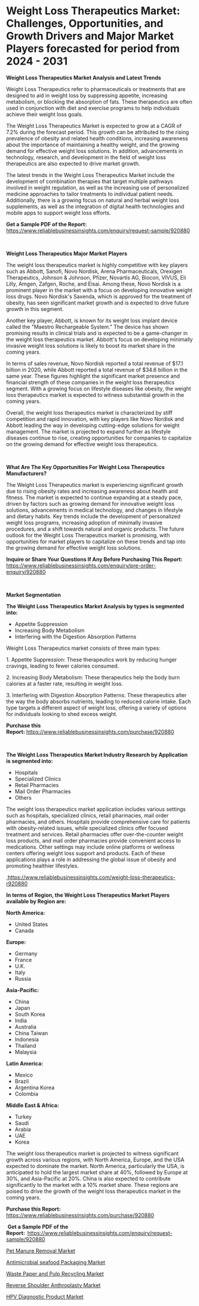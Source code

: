 <p><h1>Weight Loss Therapeutics Market: Challenges, Opportunities, and Growth Drivers and Major Market Players forecasted for period from 2024 - 2031</h1></p><p><strong>Weight Loss Therapeutics Market Analysis and Latest Trends</strong></p>
<p><p>Weight Loss Therapeutics refer to pharmaceuticals or treatments that are designed to aid in weight loss by suppressing appetite, increasing metabolism, or blocking the absorption of fats. These therapeutics are often used in conjunction with diet and exercise programs to help individuals achieve their weight loss goals.</p><p>The Weight Loss Therapeutics Market is expected to grow at a CAGR of 7.2% during the forecast period. This growth can be attributed to the rising prevalence of obesity and related health conditions, increasing awareness about the importance of maintaining a healthy weight, and the growing demand for effective weight loss solutions. In addition, advancements in technology, research, and development in the field of weight loss therapeutics are also expected to drive market growth.</p><p>The latest trends in the Weight Loss Therapeutics Market include the development of combination therapies that target multiple pathways involved in weight regulation, as well as the increasing use of personalized medicine approaches to tailor treatments to individual patient needs. Additionally, there is a growing focus on natural and herbal weight loss supplements, as well as the integration of digital health technologies and mobile apps to support weight loss efforts.</p></p>
<p><strong>Get a Sample PDF of the Report:&nbsp;</strong> <a href="https://www.reliablebusinessinsights.com/enquiry/request-sample/920880">https://www.reliablebusinessinsights.com/enquiry/request-sample/920880</a></p>
<p>&nbsp;</p>
<p><strong>Weight Loss Therapeutics Major Market Players</strong></p>
<p><p>The weight loss therapeutics market is highly competitive with key players such as Abbott, Sanofi, Novo Nordisk, Arena Pharmaceuticals, Orexigen Therapeutics, Johnson & Johnson, Pfizer, Novartis AG, Biocon, VIVUS, Eli Lilly, Amgen, Zafgen, Roche, and Eisai. Among these, Novo Nordisk is a prominent player in the market with a focus on developing innovative weight loss drugs. Novo Nordisk's Saxenda, which is approved for the treatment of obesity, has seen significant market growth and is expected to drive future growth in this segment.</p><p>Another key player, Abbott, is known for its weight loss implant device called the "Maestro Rechargeable System." The device has shown promising results in clinical trials and is expected to be a game-changer in the weight loss therapeutics market. Abbott's focus on developing minimally invasive weight loss solutions is likely to boost its market share in the coming years.</p><p>In terms of sales revenue, Novo Nordisk reported a total revenue of $17.1 billion in 2020, while Abbott reported a total revenue of $34.6 billion in the same year. These figures highlight the significant market presence and financial strength of these companies in the weight loss therapeutics segment. With a growing focus on lifestyle diseases like obesity, the weight loss therapeutics market is expected to witness substantial growth in the coming years.</p><p>Overall, the weight loss therapeutics market is characterized by stiff competition and rapid innovation, with key players like Novo Nordisk and Abbott leading the way in developing cutting-edge solutions for weight management. The market is projected to expand further as lifestyle diseases continue to rise, creating opportunities for companies to capitalize on the growing demand for effective weight loss therapeutics.</p></p>
<p>&nbsp;</p>
<p><strong>What Are The Key Opportunities For Weight Loss Therapeutics Manufacturers?</strong></p>
<p><p>The Weight Loss Therapeutics market is experiencing significant growth due to rising obesity rates and increasing awareness about health and fitness. The market is expected to continue expanding at a steady pace, driven by factors such as growing demand for innovative weight loss solutions, advancements in medical technology, and changes in lifestyle and dietary habits. Key trends include the development of personalized weight loss programs, increasing adoption of minimally invasive procedures, and a shift towards natural and organic products. The future outlook for the Weight Loss Therapeutics market is promising, with opportunities for market players to capitalize on these trends and tap into the growing demand for effective weight loss solutions.</p></p>
<p><strong>Inquire or Share Your Questions If Any Before Purchasing This Report:</strong> <a href="https://www.reliablebusinessinsights.com/enquiry/pre-order-enquiry/920880">https://www.reliablebusinessinsights.com/enquiry/pre-order-enquiry/920880</a></p>
<p>&nbsp;</p>
<p><strong>Market Segmentation</strong></p>
<p><strong>The Weight Loss Therapeutics Market Analysis by types is segmented into:</strong></p>
<p><ul><li>Appetite Suppression</li><li>Increasing Body Metabolism</li><li>Interfering with the Digestion Absorption Patterns</li></ul></p>
<p><p>Weight Loss Therapeutics market consists of three main types: </p><p>1. Appetite Suppression: These therapeutics work by reducing hunger cravings, leading to fewer calories consumed.</p><p>2. Increasing Body Metabolism: These therapeutics help the body burn calories at a faster rate, resulting in weight loss.</p><p>3. Interfering with Digestion Absorption Patterns: These therapeutics alter the way the body absorbs nutrients, leading to reduced calorie intake. Each type targets a different aspect of weight loss, offering a variety of options for individuals looking to shed excess weight.</p></p>
<p><strong>Purchase this Report:&nbsp;</strong><a href="https://www.reliablebusinessinsights.com/purchase/920880">https://www.reliablebusinessinsights.com/purchase/920880</a></p>
<p>&nbsp;</p>
<p><strong>The Weight Loss Therapeutics Market Industry Research by Application is segmented into:</strong></p>
<p><ul><li>Hospitals</li><li>Specialized Clinics</li><li>Retail Pharmacies</li><li>Mail Order Pharmacies</li><li>Others</li></ul></p>
<p><p>The weight loss therapeutics market application includes various settings such as hospitals, specialized clinics, retail pharmacies, mail order pharmacies, and others. Hospitals provide comprehensive care for patients with obesity-related issues, while specialized clinics offer focused treatment and services. Retail pharmacies offer over-the-counter weight loss products, and mail order pharmacies provide convenient access to medications. Other settings may include online platforms or wellness centers offering weight loss support and products. Each of these applications plays a role in addressing the global issue of obesity and promoting healthier lifestyles.</p></p>
<p><a href="https://www.reliablebusinessinsights.com/weight-loss-therapeutics-r920880">&nbsp;https://www.reliablebusinessinsights.com/weight-loss-therapeutics-r920880</a></p>
<p><strong>In terms of Region, the Weight Loss Therapeutics Market Players available by Region are:</strong></p>
<p>
    <p> <strong> North America: </strong>
        <ul>
            <li>United States</li>
            <li>Canada</li>
        </ul>
        </p> 
    <p> <strong> Europe: </strong>
        <ul>
            <li>Germany</li>
            <li>France</li>
            <li>U.K.</li>
            <li>Italy</li>
            <li>Russia</li>
        </ul>
        </p> 
    <p> <strong> Asia-Pacific: </strong>
        <ul>
            <li>China</li>
            <li>Japan</li>
            <li>South Korea</li>
            <li>India</li>
            <li>Australia</li>
            <li>China Taiwan</li>
            <li>Indonesia</li>
            <li>Thailand</li>
            <li>Malaysia</li>
        </ul>
        </p> 
    <p> <strong> Latin America: </strong>
        <ul>
            <li>Mexico</li>
            <li>Brazil</li>
            <li>Argentina Korea</li>
            <li>Colombia</li>
        </ul>
        </p> 
    <p> <strong> Middle East & Africa: </strong>
        <ul>
            <li>Turkey</li>
            <li>Saudi</li>
            <li>Arabia</li>
            <li>UAE</li>
            <li>Korea</li>
        </ul>
    </p>
    </p>
<p><p>The weight loss therapeutics market is projected to witness significant growth across various regions, with North America, Europe, and the USA expected to dominate the market. North America, particularly the USA, is anticipated to hold the largest market share at 40%, followed by Europe at 30%, and Asia-Pacific at 20%. China is also expected to contribute significantly to the market with a 10% market share. These regions are poised to drive the growth of the weight loss therapeutics market in the coming years.</p></p>
<p><strong>Purchase this Report: </strong><a href="https://www.reliablebusinessinsights.com/purchase/920880">https://www.reliablebusinessinsights.com/purchase/920880</a></p>
<p>&nbsp;<strong>Get a Sample PDF of the Report:&nbsp;&nbsp;</strong><a href="https://www.reliablebusinessinsights.com/enquiry/request-sample/920880">https://www.reliablebusinessinsights.com/enquiry/request-sample/920880</a></p>
<p><strong></strong></p>
<p><p><a href="https://github.com/provorikovar/Market-Research-Report-List-5/blob/main/pet-manure-removal-market.md">Pet Manure Removal Market</a></p><p><a href="https://github.com/hrhzhypq19/Market-Research-Report-List-1/blob/main/antimicrobial-seafood-packaging-market.md">Antimicrobial seafood Packaging Market</a></p><p><a href="https://github.com/brendafegmorris532/Market-Research-Report-List-2/blob/main/waste-paper-and-pulp-recycling-market.md">Waste Paper and Pulp Recycling Market</a></p><p><a href="https://github.com/LarryPearsongXXfvf/Market-Research-Report-List-1/blob/main/reverse-shoulder-anthroplasty-market.md">Reverse Shoulder Anthroplasty Market</a></p><p><a href="https://github.com/angelajermaine/Market-Research-Report-List-4/blob/main/hpv-diagnostic-product-market.md">HPV Diagnostic Product Market</a></p></p>